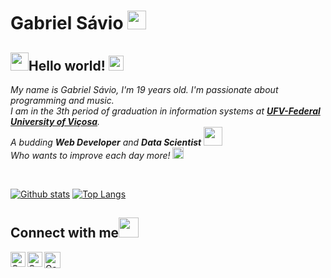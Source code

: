 
<!--
**gslmota/gslmota** is a ✨ _special_ ✨ repository because its `README.md` (this file) appears on your GitHub profile.

Here are some ideas to get you started:

- 🔭 I’m currently workin.g  
- 🌱 I’m currently learning ...
- 👯 I’m looking to collaborate on ...
- 🤔 I’m looking for help with ...
- 💬 Ask me about ...
- 📫 Como me encontr.ar: ...
- 😄 
- ⚡ 
-->
# Gabriel Sávio&nbsp;<img src="https://github.com/gslmota/gslmota/blob/master/img/Mario_Hello_Big.gif" width="30px">

## <img src="https://github.com/gslmota/gslmota/blob/master/img/Hi.gif" width="29px">Hello world!&nbsp;<img src="https://github.com/gslmota/gslmota/blob/master/img/Earth.gif" width="24px">

<p>
  <em>
    My name is Gabriel Sávio, I'm 19 years old. I'm passionate about programming and music.<br>
    I am in the 3th period of graduation in information systems at <a href="https://www.ufv.br/"> <b>UFV-Federal University of Viçosa</b></a>. <br>
    A budding <b>Web Developer</b> and <b>Data Scientist</b> <img src="https://github.com/gslmota/gslmota/blob/master/img/Developer.gif" width="30px"><br>
    Who wants to improve each day more! <img src="https://github.com/gslmota/gslmota/blob/master/img/Rocket.gif" width="18px">
  </em>  
</p>

<br>

[![Github stats](https://github-readme-stats.vercel.app/api?username=gslmota&count_private=true&show_icons=true&hide_border=false&theme=tokyonight)](https://github.com/anuraghazra/github-readme-stats)
[![Top Langs](https://github-readme-stats.vercel.app/api/top-langs/?username=gslmota&layout=compact&hide_border=false&theme=tokyonight)](https://github.com/anuraghazra/github-readme-stats)

## Connect with me<img src="https://github.com/gslmota/gslmota/blob/master/img/Handshake.gif" height="32px">

  <a href="https://www.linkedin.com/in/gabriel-mota-a58899185?lipi=urn%3Ali%3Apage%3Ad_flagship3_profile_view_base_contact_details%3BnoppDs1uTxqPWv66JKuSFA%3D%3D">
    <img align="left" alt="Gabriel Sávio | Linkedin" width="24px" src="https://github.com/gslmota/gslmota/blob/master/img/Linkedin.svg" />
  </a>
  <a href="https://www.instagram.com/gabrielsl_mota">
    <img align="left" alt="Gabriel Sávio | Instagram" width="24px" src="https://github.com/gslmota/gslmota/blob/master/img/Instagram.svg" />
  </a>
  <a href="mailto:gabrielsavio81@gmail.com">
    <img align="left" alt="Gabriel Sávio| Gmail" width="26px" src="https://github.com/gslmota/gslmota/blob/master/img/Gmail.svg" />
  </a>

